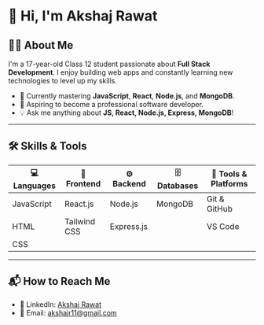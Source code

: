 # 👋 Hi, I'm Akshaj Rawat

## 👨‍💻 About Me

I'm a 17-year-old Class 12 student passionate about **Full Stack Development**. I enjoy building web apps and constantly learning new technologies to level up my skills.

- 🚀 Currently mastering **JavaScript**, **React**, **Node.js**, and **MongoDB**.  
- 🎯 Aspiring to become a professional software developer.  
- 💡 Ask me anything about **JS, React, Node.js, Express, MongoDB**!

---

## 🛠️ Skills & Tools

| 💻 Languages   | 🎨 Frontend     | ⚙️ Backend       | 🗄️ Databases | 🔧 Tools & Platforms  |
|----------------|-----------------|------------------|--------------|----------------------|
| JavaScript     | React.js        | Node.js          | MongoDB      | Git & GitHub         |
| HTML           | Tailwind CSS    | Express.js       |              | VS Code              |
| CSS            |                 |                  |              |                      |

---

## 📬 How to Reach Me

- 🔗 LinkedIn: [Akshaj Rawat](https://www.linkedin.com/in/akshaj-rawat-436a84314/)  
- 📧 Email: [akshajr11@gmail.com](mailto:akshajr11@gmail.com)
